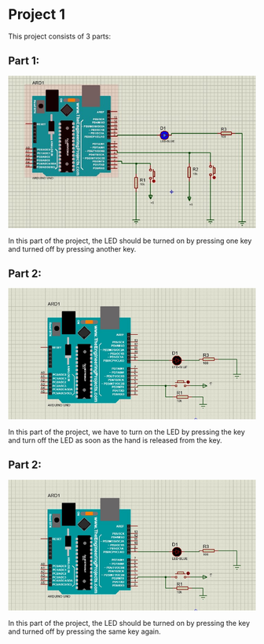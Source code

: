 # Project 1
This project consists of 3 parts:

## Part 1:
![Arduino](./1/image.jpg)

In this part of the project, the LED should be turned on by pressing one key and turned off by pressing another key.

## Part 2:
![Arduino](./2/image.jpg)

In this part of the project, we have to turn on the LED by pressing the key and turn off the LED as soon as the hand is released from the key.

## Part 2:
![Arduino](./3/image.jpg)

In this part of the project, the LED should be turned on by pressing the key and turned off by pressing the same key again.